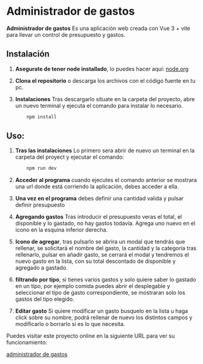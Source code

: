 # Administrador de gastos

**Administrador de gastos** Es una aplicación web creada con Vue 3 + vite para llevar un control de presupuesto y gastos.

## Instalación

1. **Asegurate de tener node installado**, lo puedes hacer aquí: [node.org](https://nodejs.org/en/download/package-manager/current)

2. **Clona el repositorio** o descarga los archivos con el código fuente en tu pc.

3. **Instalaciones** Tras descargarlo situate en la carpeta del proyecto, abre un nuevo terminal y ejecuta el comando para instalar lo necesario.
    ````bash
        npm install
    ````

## Uso:

1. **Tras las instalaciones** Lo primero sera abrir de nuevo un terminal en la carpeta del proyect y ejecutar el comando:
    ````bash
        npm run dev
    ````
2. **Acceder al programa** cuando ejecutes el comando anterior se mostrara una url donde está corriendo la aplicación, debes acceder a ella.

3. **Una vez en el programa** debes definir una cantidad valida y pulsar definir presupuesto

4. **Agregando gastos** Tras introducir el presupuesto veras el total, el disponible y lo gastado, no hay gastos todavía. Agrega uno nuevo en el icono en la esquina inferior derecha.

5. **Icono de agregar**, tras pulsarlo se abrira un modal que tendrás que rellenar, se solicitará el nombre del gasto, la cantidad y la categoría tras rellenarlo, pulsar en añadir gasto, se cerrará el modal y tendremos el nuevo gasto en la lista, con su total descontado de disponible y agregado a gastado.

6. **filtrando por tipo**, si tienes varios gastos y solo quiere saber lo gastado en un tipo, por ejemplo comida puedes abrir el desplegable y seleccionar el tipo de gasto correspondiente, se mostraran solo los gastos del tipo elegido.

7. **Editar gasto** Si quiere modificar un gasto busquelo en la lista u haga click sobre su nombre, podrá rellenar de nuevo los distintos campos y modificarlo o borrarlo si es lo que necesita.


Puedes visitar este proyecto online en la siguiente URL para ver su funcionamiento:

[administrador de gastos](https://administrador-gastos-kgs.netlify.app/)

